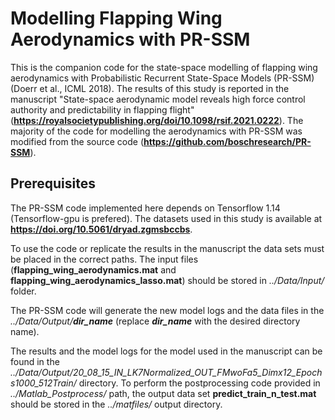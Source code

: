 # Modelling Flapping Wing Aerodynamics with PR-SSM
This is the companion code for the state-space modelling of flapping wing aerodynamics with Probabilistic Recurrent State-Space Models (PR-SSM) (Doerr et al., ICML 2018). The results of this study is reported in the manuscript "State-space aerodynamic model reveals high force control authority and predictability in flapping flight" (**https://royalsocietypublishing.org/doi/10.1098/rsif.2021.0222**). The majority of the code for modelling the aerodynamics with PR-SSM was modified from the source code (**https://github.com/boschresearch/PR-SSM**).

## Prerequisites
The PR-SSM code implemented here depends on Tensorflow 1.14 (Tensorflow-gpu is prefered). The datasets used in this study is available at **https://doi.org/10.5061/dryad.zgmsbccbs**.

To use the code or replicate the results in the manuscript the data sets must be placed in the correct paths. The input files (**flapping_wing_aerodynamics.mat** and **flapping_wing_aerodynamics_lasso.mat**) should be stored in *../Data/Input/* folder. 

The PR-SSM code will generate the new model logs and the data files in the *../Data/Output/**dir_name*** (replace ***dir_name*** with the desired directory name).

The results and the model logs for the model used in the manuscript can be found in the *../Data/Output/20_08_15_IN_LK7Normalized_OUT_FMwoFa5_Dimx12_Epochs1000_512Train/* directory. To perform the postprocessing code provided in *../Matlab_Postprocess/* path, the output data set **predict_train_n_test.mat** should be stored in the *../matfiles/* output directory.

